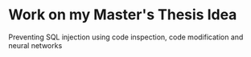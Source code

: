 Work on my Master's Thesis Idea
======

Preventing SQL injection using code inspection, code modification and neural networks
